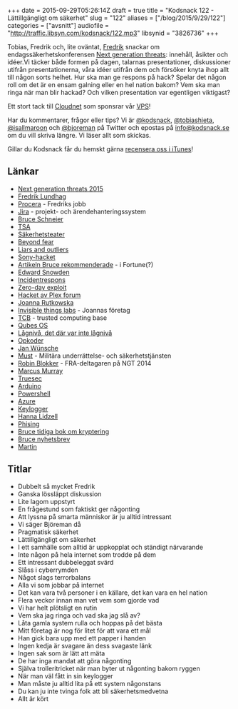 +++
date = 2015-09-29T05:26:14Z
draft = true
title = "Kodsnack 122 - Lättillgängligt om säkerhet"
slug = "122"
aliases = ["/blog/2015/9/29/122"]
categories = ["avsnitt"]
audiofile = "http://traffic.libsyn.com/kodsnack/122.mp3"
libsynid = "3826736"
+++

Tobias, Fredrik och, lite oväntat, [Fredrik](https://twitter.com/joltcan) snackar om endagssäkerhetskonferensen [Next generation threats](http://www.nextgenerationthreats.se): innehåll, åsikter och idéer.Vi täcker både formen på dagen, talarnas presentationer, diskussioner utifrån presentationerna, våra idéer utifrån dem och försöker knyta ihop allt till någon sorts helhet. Hur ska man ge respons på hack? Spelar det någon roll om det är en ensam galning eller en hel nation bakom? Vem ska man ringa när man blir hackad? Och vilken presentation var egentligen viktigast?

Ett stort tack till [Cloudnet](http://www.cloudnet.se) som sponsrar vår [VPS](http://en.wikipedia.org/wiki/Virtual_private_server)!

Har du kommentarer, frågor eller tips? Vi är [@kodsnack](https://www.twitter.com/kodsnack), [@tobiashieta](https://www.twitter.com/tobiashieta), [@isallmaroon](https://www.twitter.com/isallmaroon) och [@bjoreman](https://www.twitter.com/bjoreman) på Twitter och epostas på [info@kodsnack.se](mailto:info@kodsnack.se) om du vill skriva längre. Vi läser allt som skickas.

Gillar du Kodsnack får du hemskt gärna [recensera oss i iTunes](http://itunes.apple.com/se/podcast/kodsnack/id561631498?l=en)!

## Länkar ##
* [Next generation threats 2015](http://techworld.event.idg.se/event/ngt15/2015/)
* [Fredrik Lundhag](https://twitter.com/joltcan)
* [Procera](http://www.proceranetworks.com/index.php) - Fredriks jobb
* [Jira](https://www.atlassian.com/software/jira) - projekt- och ärendehanteringssystem
* [Bruce Schneier](https://www.schneier.com/about.html)
* [TSA](https://en.wikipedia.org/wiki/Transportation_Security_Administration)
* [Säkerhetsteater](https://en.wikipedia.org/wiki/Security_theater)
* [Beyond fear](https://www.schneier.com/books/beyond_fear/)
* [Liars and outliers](https://www.schneier.com/books/liars_and_outliers/)
* [Sony-hacket](https://en.wikipedia.org/wiki/Sony_Pictures_Entertainment_hack)
* [Artikeln Bruce rekommenderade](http://fortune.com/sony-hack-part-1/) - i Fortune(?)
* [Edward Snowden](https://en.wikipedia.org/wiki/Edward_Snowden)
* [Incidentrespons](https://en.wikipedia.org/wiki/Main_Page)
* [Zero-day exploit](https://en.wikipedia.org/wiki/Zero-day_%28computing%29)
* [Hacket av Plex forum](https://blog.plex.tv/2015/07/02/security-notice-forum-user-password-resets/)
* [Joanna Rutkowska](https://twitter.com/rootkovska/)
* [Invisible things labs](http://invisiblethingslab.com/itl/Welcome.html) - Joannas företag
* [TCB](https://en.wikipedia.org/wiki/Trusted_computing_base) - trusted computing base
* [Qubes OS](https://www.qubes-os.org/)
* [Lågnivå, det där var inte lågnivå](https://twitter.com/rootkovska/status/646270667936010240)
* [Opkoder](https://en.wikipedia.org/wiki/Opcode)
* [Jan Wünsche](https://twitter.com/jwunsche)
* [Must](https://sv.wikipedia.org/wiki/Milit%C3%A4ra_underr%C3%A4ttelse-_och_s%C3%A4kerhetstj%C3%A4nsten) - Militära underrättelse- och säkerhetstjänsten
* [Robin Blokker](https://www.linkedin.com/pub/robin-blokker/0/a9a/772) - FRA-deltagaren på NGT 2014
* [Marcus Murray](http://www.truesec.com/Profiles)
* [Truesec](http://www.truesec.com/)
* [Arduino](https://www.arduino.cc/)
* [Powershell](https://en.wikipedia.org/wiki/Windows_PowerShell)
* [Azure](https://en.wikipedia.org/wiki/Microsoft_Azure)
* [Keylogger](https://en.wikipedia.org/wiki/Keystroke_logging)
* [Hanna Lidzell](https://twitter.com/plastfolie)
* [Phising](https://en.wikipedia.org/wiki/Phishing)
* [Bruce tidiga bok om kryptering](https://www.schneier.com/books/applied_cryptography/)
* [Bruce nyhetsbrev](https://www.schneier.com/crypto-gram/)
* [Martin](https://twitter.com/grapefrukt/)

## Titlar ##
* Dubbelt så mycket Fredrik
* Ganska lössläppt diskussion
* Lite lagom uppstyrt
* En frågestund som faktiskt ger någonting
* Att lyssna på smarta människor är ju alltid intressant
* Vi säger Björeman då
* Pragmatisk säkerhet
* Lättillgängligt om säkerhet
* I ett samhälle som alltid är uppkopplat och ständigt närvarande
* Inte någon på hela internet som trodde på dem
* Ett intressant dubbeleggat svärd
* Slåss i cyberrymden
* Något slags terrorbalans
* Alla vi som jobbar på internet
* Det kan vara två personer i en källare, det kan vara en hel nation
* Flera veckor innan man vet vem som gjorde vad
* Vi har helt plötsligt en rutin
* Vem ska jag ringa och vad ska jag slå av?
* Låta gamla system rulla och hoppas på det bästa
* Mitt företag är nog för litet för att vara ett mål
* Han gick bara upp med ett papper i handen
* Ingen kedja är svagare än dess svagaste länk
* Ingen sak som är lätt att mäta
* De har inga mandat att göra någonting
* Själva trolleritricket när man byter ut någonting bakom ryggen
* När man väl fått in sin keylogger
* Man måste ju alltid lita på ett system någonstans
* Du kan ju inte tvinga folk att bli säkerhetsmedvetna
* Allt är kört